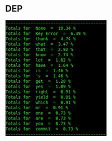 # DEP

![Google Congressional Hearing DEP sorted by percent \(top 20\)](../../.gitbook/assets/2019-01-04-155627_324x373_scrot.png)

